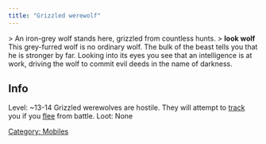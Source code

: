 ```yaml
---
title: "Grizzled werewolf"
---
```


\> An iron-grey wolf stands here, grizzled from countless hunts.
\> **look wolf**
This grey-furred wolf is no ordinary wolf. The bulk of the beast tells
you
that he is stronger by far. Looking into its eyes you see that an
intelligence
is at work, driving the wolf to commit evil deeds in the name of
darkness.

## Info

Level: ~13-14
Grizzled werewolves are hostile. They will attempt to
[track](track "wikilink") you if you [flee](flee "wikilink") from
battle.
Loot: None

[Category: Mobiles](Category:_Mobiles "wikilink")